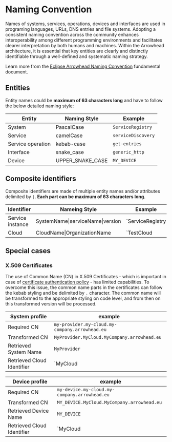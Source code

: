 # Naming Convention

Names of systems, services, operations, devices and interfaces are used in programing languages, URLs, DNS entries and file systems. Adopting a consistent naming convention across the community enhances interoperability among different programming environments and facilitates clearer interpretation by both humans and machines. Within the Arrowhead architecture, it is essential that key entities are clearly and distinctly identifiable through a well-defined and systematic naming strategy.

Learn more from the [Eclipse Arrowhead Naming Convention](../assets/fundamentals/naming-convention.pdf) fundamental document.

## Entities

Entity names could be **maximum of 63 characters long** and have to follow the below detailed naming style:

Entity | Naming Style | Example
--- | --- | ---
System | PascalCase | `ServiceRegistry`
Service | camelCase | `serviceDiscovery`
Service operation | kebab-case | `get-entries`
Interface | snake_case | `generic_http`
Device | UPPER_SNAKE_CASE | `MY_DEVICE` 

## Composite identifiers

Composite identifiers are made of multiple entity names and/or attributes delimited by `|`. **Each part can be maximum of 63 characters long**.

Identifier | Nameing Style | Example
--- | --- | --
Service instance | SystemName\|serviceName\|version | `ServiceRegistry|serviceDiscovery|1.0.0`
Cloud | CloudName\|OrganizationName | `TestCloud|AitiaInc`

## Special cases

### X.509 Certificates

The use of Common Name (CN) in X.509 Certificates - which is important in case of [certificate authentication policy](../api/authentication_policy.md#certificate) -  has limited capabilities. To overcome this issue, the common name parts in the certificates can follow the kebab styling and be delimited by `.` character. The common name will be transformed to the appropriate styling on code level, and from then on this transformed version will be processed.

System profile | example
--- | ---
Required CN | `my-provider.my-cloud.my-company.arrowhead.eu`
Transformed CN | `MyProvider.MyCloud.MyCompany.arrowhead.eu`
Retrieved System Name | `MyProvider`
Retrieved Cloud Identifier | `MyCloud|MyCompany`

Device profile | example
--- | ---
Required CN | `my-device.my-cloud.my-company.arrowhead.eu`
Transformed CN | `MY_DEVICE.MyCloud.MyCompany.arrowhead.eu`
Retrieved Device Name | `MY_DEVICE`
Retrieved Cloud Identifier | `MyCloud|MyCompany`